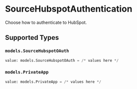 # SourceHubspotAuthentication

Choose how to authenticate to HubSpot.


## Supported Types

### `models.SourceHubspotOAuth`

```python
value: models.SourceHubspotOAuth = /* values here */
```

### `models.PrivateApp`

```python
value: models.PrivateApp = /* values here */
```

